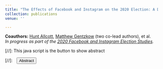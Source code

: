 ```yaml
---
title: "The Effects of Facebook and Instagram on the 2020 Election: A Deactivation Experiment"
collection: publications
venue: ''

---
```


**Coauthors:** [Hunt Allcott][hallcott], [Matthew Gentzkow][mgentzkow] (two co-lead authors), et al.
<br>
_In progress as part of the [2020 Facebook and Instagram Election Studies][fies]._

[hallcott]: https://allcott.stanford.edu/
[mgentzkow]: https://www.matthewgentzkow.com/
[fies]: https://research.facebook.com/2020-election-research/

[//]: This java script is the button to show abstract
<script>
 function visib(id) {
  var x = document.getElementById(id);
  if (x.style.display === "block") {
    x.style.display = "none";
  } else {
    x.style.display = "block";
  }
}
</script>

[//]:&emsp;<button onclick="visib('polariz')" class="btn btn--inverse btn--small">Abstract</button>
